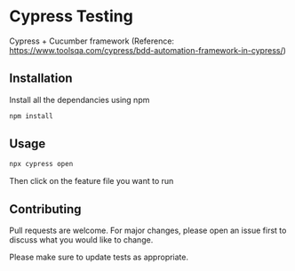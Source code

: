 # Cypress Testing

Cypress + Cucumber framework (Reference: https://www.toolsqa.com/cypress/bdd-automation-framework-in-cypress/)

## Installation

Install all the dependancies using npm

```bash
npm install
```

## Usage

```bash
npx cypress open
```

Then click on the feature file you want to run 

## Contributing
Pull requests are welcome. For major changes, please open an issue first to discuss what you would like to change.

Please make sure to update tests as appropriate.
